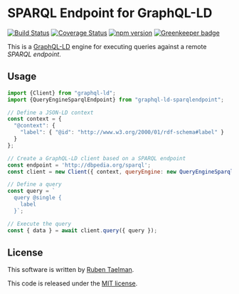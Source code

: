 # SPARQL Endpoint for GraphQL-LD

[![Build Status](https://travis-ci.org/rubensworks/graphql-ld-sparqlendpoint.js.svg?branch=master)](https://travis-ci.org/rubensworks/graphql-ld-sparqlendpoint.js)
[![Coverage Status](https://coveralls.io/repos/github/rubensworks/graphql-ld-sparqlendpoint.js/badge.svg?branch=master)](https://coveralls.io/github/rubensworks/graphql-ld-sparqlendpoint.js?branch=master)
[![npm version](https://badge.fury.io/js/graphql-ld-sparqlendpoint.svg)](https://www.npmjs.com/package/graphql-ld-sparqlendpoint) [![Greenkeeper badge](https://badges.greenkeeper.io/rubensworks/graphql-ld-sparqlendpoint.js.svg)](https://greenkeeper.io/)

This is a [GraphQL-LD](https://github.com/rubensworks/graphql-ld.js) engine for executing queries against a remote _SPARQL endpoint_.

## Usage

```javascript
import {Client} from "graphql-ld";
import {QueryEngineSparqlEndpoint} from "graphql-ld-sparqlendpoint";

// Define a JSON-LD context
const context = {
  "@context": {
    "label": { "@id": "http://www.w3.org/2000/01/rdf-schema#label" }
  }
};

// Create a GraphQL-LD client based on a SPARQL endpoint
const endpoint = 'http://dbpedia.org/sparql';
const client = new Client({ context, queryEngine: new QueryEngineSparqlEndpoint(endpoint) });

// Define a query
const query = `
  query @single {
    label
  }`;

// Execute the query
const { data } = await client.query({ query });
```

## License
This software is written by [Ruben Taelman](http://rubensworks.net/).

This code is released under the [MIT license](http://opensource.org/licenses/MIT).
